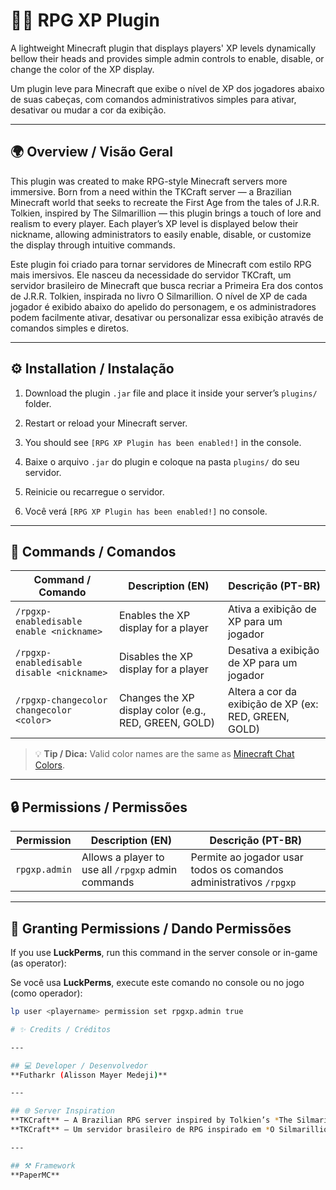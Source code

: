 # 🧙‍♂️ RPG XP Plugin

A lightweight Minecraft plugin that displays players' XP levels dynamically bellow their heads and provides simple admin controls to enable, disable, or change the color of the XP display.

Um plugin leve para Minecraft que exibe o nível de XP dos jogadores abaixo de suas cabeças, com comandos administrativos simples para ativar, desativar ou mudar a cor da exibição.

---

## 🌍 Overview / Visão Geral

This plugin was created to make RPG-style Minecraft servers more immersive.
Born from a need within the TKCraft server — a Brazilian Minecraft world that seeks to recreate the First Age from the tales of J.R.R. Tolkien, inspired by The Silmarillion — this plugin brings a touch of lore and realism to every player.
Each player’s XP level is displayed below their nickname, allowing administrators to easily enable, disable, or customize the display through intuitive commands.

Este plugin foi criado para tornar servidores de Minecraft com estilo RPG mais imersivos.
Ele nasceu da necessidade do servidor TKCraft, um servidor brasileiro de Minecraft que busca recriar a Primeira Era dos contos de J.R.R. Tolkien, inspirada no livro O Silmarillion.
O nível de XP de cada jogador é exibido abaixo do apelido do personagem, e os administradores podem facilmente ativar, desativar ou personalizar essa exibição através de comandos simples e diretos.

---

## ⚙️ Installation / Instalação

1. Download the plugin `.jar` file and place it inside your server’s `plugins/` folder.  
2. Restart or reload your Minecraft server.  
3. You should see `[RPG XP Plugin has been enabled!]` in the console.

1. Baixe o arquivo `.jar` do plugin e coloque na pasta `plugins/` do seu servidor.  
2. Reinicie ou recarregue o servidor.  
3. Você verá `[RPG XP Plugin has been enabled!]` no console.

---

## 🧾 Commands / Comandos

| Command / Comando | Description (EN) | Descrição (PT-BR) |
|--------------------|------------------|--------------------|
| `/rpgxp-enabledisable enable <nickname>` | Enables the XP display for a player | Ativa a exibição de XP para um jogador |
| `/rpgxp-enabledisable disable <nickname>` | Disables the XP display for a player | Desativa a exibição de XP para um jogador |
| `/rpgxp-changecolor changecolor <color>` | Changes the XP display color (e.g., RED, GREEN, GOLD) | Altera a cor da exibição de XP (ex: RED, GREEN, GOLD) |

> 💡 **Tip / Dica:** Valid color names are the same as [Minecraft Chat Colors](https://minecraft.wiki/w/Formatting_codes).

---

## 🔒 Permissions / Permissões

| Permission | Description (EN) | Descrição (PT-BR) |
|-------------|------------------|--------------------|
| `rpgxp.admin` | Allows a player to use all `/rpgxp` admin commands | Permite ao jogador usar todos os comandos administrativos `/rpgxp` |

---

## 🧰 Granting Permissions / Dando Permissões

If you use **LuckPerms**, run this command in the server console or in-game (as operator):

Se você usa **LuckPerms**, execute este comando no console ou no jogo (como operador):

```bash
lp user <playername> permission set rpgxp.admin true

# ✨ Credits / Créditos

---

## 💻 Developer / Desenvolvedor  
**Futharkr (Alisson Mayer Medeji)**  

---

## 🌐 Server Inspiration  
**TKCraft** — A Brazilian RPG server inspired by Tolkien’s *The Silmarillion*  
**TKCraft** — Um servidor brasileiro de RPG inspirado em *O Silmarillion*, de Tolkien  

---

## ⚒️ Framework  
**PaperMC**
